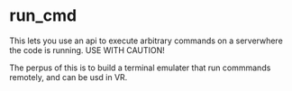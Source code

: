 # run_cmd

This lets you use an api to execute arbitrary commands on a serverwhere the code is running. USE WITH CAUTION!

The perpus of this is to build a terminal emulater that run commmands remotely, and can be usd in VR.
